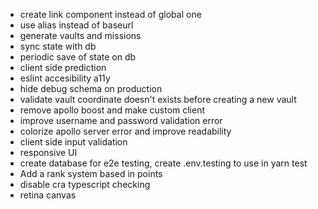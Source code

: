 - create link component instead of global one
- use alias instead of baseurl
- generate vaults and missions
- sync state with db
- periodic save of state on db
- client side prediction
- eslint accesibility a11y
- hide debug schema on production
- validate vault coordinate doesn't exists before creating a new vault
- remove apollo boost and make custom client
- improve username and password validation error
- colorize apollo server error and improve readability
- client side input validation
- responsive UI
- create database for e2e testing, create .env.testing to use in yarn test
- Add a rank system based in points
- disable cra typescript checking
- retina canvas
